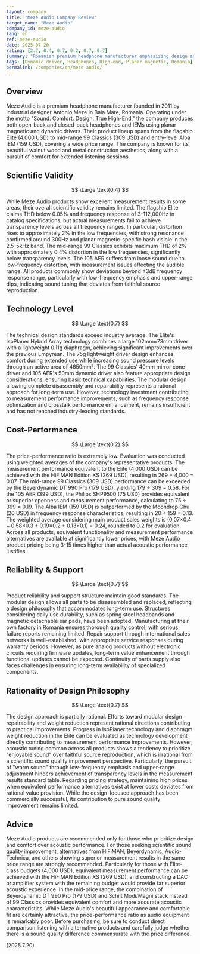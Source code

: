 ```yaml
---
layout: company
title: "Meze Audio Company Review"
target_name: "Meze Audio"
company_id: meze-audio
lang: en
ref: meze-audio
date: 2025-07-20
rating: [2.7, 0.4, 0.7, 0.2, 0.7, 0.7]
summary: "Romanian premium headphone manufacturer emphasizing design and comfort, but facing challenges in scientific validity and cost-performance ratio"
tags: [Dynamic driver, Headphones, High-end, Planar magnetic, Romania]
permalink: /companies/en/meze-audio/
---
```

## Overview

Meze Audio is a premium headphone manufacturer founded in 2011 by industrial designer Antonio Meze in Baia Mare, Romania. Operating under the motto "Sound. Comfort. Design. True High-End," the company produces both open-back and closed-back headphones and IEMs using planar magnetic and dynamic drivers. Their product lineup spans from the flagship Elite (4,000 USD) to mid-range 99 Classics (309 USD) and entry-level Alba IEM (159 USD), covering a wide price range. The company is known for its beautiful walnut wood and metal construction aesthetics, along with a pursuit of comfort for extended listening sessions.

## Scientific Validity

$$ \Large \text{0.4} $$

While Meze Audio products show excellent measurement results in some areas, their overall scientific validity remains limited. The flagship Elite claims THD below 0.05% and frequency response of 3-112,000Hz in catalog specifications, but actual measurements fail to achieve transparency levels across all frequency ranges. In particular, distortion rises to approximately 2% in the low frequencies, with strong resonance confirmed around 300Hz and planar magnetic-specific hash visible in the 2.5-5kHz band. The mid-range 99 Classics exhibits maximum THD of 2% with approximately 0.4% distortion in the low frequencies, significantly below transparency levels. The 105 AER suffers from loose sound due to low-frequency distortion, with measurement issues affecting the audible range. All products commonly show deviations beyond ±3dB frequency response range, particularly with low-frequency emphasis and upper-range dips, indicating sound tuning that deviates from faithful source reproduction.

## Technology Level

$$ \Large \text{0.7} $$

The technical design standards exceed industry average. The Elite's IsoPlaner Hybrid Array technology combines a large 102mm×73mm driver with a lightweight 0.11g diaphragm, achieving significant improvements over the previous Empyrean. The 75g lightweight driver design enhances comfort during extended use while increasing sound pressure levels through an active area of 4650mm². The 99 Classics' 40mm mirror cone driver and 105 AER's 50mm dynamic driver also feature appropriate design considerations, ensuring basic technical capabilities. The modular design allowing complete disassembly and repairability represents a rational approach for long-term use. However, technology investment contributing to measurement performance improvements, such as frequency response optimization and crosstalk performance enhancement, remains insufficient and has not reached industry-leading standards.

## Cost-Performance

$$ \Large \text{0.2} $$

The price-performance ratio is extremely low. Evaluation was conducted using weighted averages of the company's representative products. The measurement performance equivalent to the Elite (4,000 USD) can be achieved with the HiFiMAN Edition XS (269 USD), resulting in 269 ÷ 4,000 = 0.07. The mid-range 99 Classics (309 USD) performance can be exceeded by the Beyerdynamic DT 990 Pro (179 USD), yielding 179 ÷ 309 = 0.58. For the 105 AER (399 USD), the Philips SHP9500 (75 USD) provides equivalent or superior openness and measurement performance, calculating to 75 ÷ 399 = 0.19. The Alba IEM (159 USD) is outperformed by the Moondrop Chu (20 USD) in frequency response characteristics, resulting in 20 ÷ 159 = 0.13. The weighted average considering main product sales weights is (0.07×0.4 + 0.58×0.3 + 0.19×0.2 + 0.13×0.1) = 0.24, rounded to 0.2 for evaluation. Across all products, equivalent functionality and measurement performance alternatives are available at significantly lower prices, with Meze Audio product pricing being 3-15 times higher than actual acoustic performance justifies.

## Reliability & Support

$$ \Large \text{0.7} $$

Product reliability and support structure maintain good standards. The modular design allows all parts to be disassembled and replaced, reflecting a design philosophy that accommodates long-term use. Structures considering daily use durability, such as spring steel headbands and magnetic detachable ear pads, have been adopted. Manufacturing at their own factory in Romania ensures thorough quality control, with serious failure reports remaining limited. Repair support through international sales networks is well-established, with appropriate service responses during warranty periods. However, as pure analog products without electronic circuits requiring firmware updates, long-term value enhancement through functional updates cannot be expected. Continuity of parts supply also faces challenges in ensuring long-term availability of specialized components.

## Rationality of Design Philosophy

$$ \Large \text{0.7} $$

The design approach is partially rational. Efforts toward modular design repairability and weight reduction represent rational directions contributing to practical improvements. Progress in IsoPlaner technology and diaphragm weight reduction in the Elite can be evaluated as technology development directly contributing to measurement performance improvements. However, acoustic tuning common across all products shows a tendency to prioritize "enjoyable sound" over faithful source reproduction, which is irrational from a scientific sound quality improvement perspective. Particularly, the pursuit of "warm sound" through low-frequency emphasis and upper-range adjustment hinders achievement of transparency levels in the measurement results standard table. Regarding pricing strategy, maintaining high prices when equivalent performance alternatives exist at lower costs deviates from rational value provision. While the design-focused approach has been commercially successful, its contribution to pure sound quality improvement remains limited.

## Advice

Meze Audio products are recommended only for those who prioritize design and comfort over acoustic performance. For those seeking scientific sound quality improvement, alternatives from HiFiMAN, Beyerdynamic, Audio-Technica, and others showing superior measurement results in the same price range are strongly recommended. Particularly for those with Elite-class budgets (4,000 USD), equivalent measurement performance can be achieved with the HiFiMAN Edition XS (269 USD), and constructing a DAC or amplifier system with the remaining budget would provide far superior acoustic experience. In the mid-price range, the combination of Beyerdynamic DT 990 Pro (179 USD) and Schiit Modi/Magni stack instead of 99 Classics provides equivalent comfort and more accurate acoustic characteristics. While Meze Audio's beautiful appearance and comfortable fit are certainly attractive, the price-performance ratio as audio equipment is remarkably poor. Before purchasing, be sure to conduct direct comparison listening with alternative products and carefully judge whether there is a sound quality difference commensurate with the price difference.

(2025.7.20)